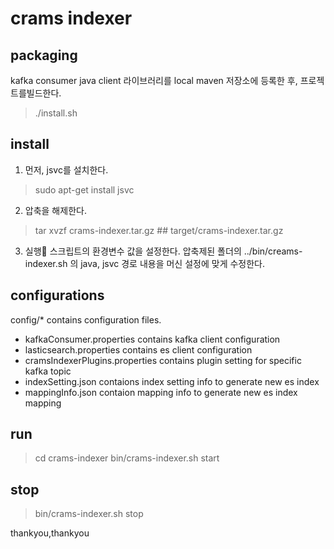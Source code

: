 crams indexer
=============

packaging 
--------
kafka consumer java client 라이브러리를 local maven 저장소에 등록한 후, 프로젝트를빌드한다.
>./install.sh


install
-------
1. 먼저, jsvc를 설치한다. 
>sudo apt-get install jsvc

2. 압축을 해제한다. 
>tar xvzf crams-indexer.tar.gz    ## target/crams-indexer.tar.gz

3. 실행 스크립트의 환경변수 값을 설정한다. 
압축제된 폴더의 ../bin/creams-indexer.sh 의 java, jsvc 경로 내용을 머신 설정에 맞게 수정한다. 

configurations
-------------
config/* contains configuration files.  
  - kafkaConsumer.properties contains kafka client configuration  
  - lasticsearch.properties contains es client configuration  
  - cramsIndexerPlugins.properties contains plugin setting for specific kafka topic  
  - indexSetting.json contaions index setting info to generate new es index  
  - mappingInfo.json contaion mapping info to generate new es index mapping  

run 
------
>cd crams-indexer
>bin/crams-indexer.sh start

stop
------
>bin/crams-indexer.sh stop

thankyou,thankyou
